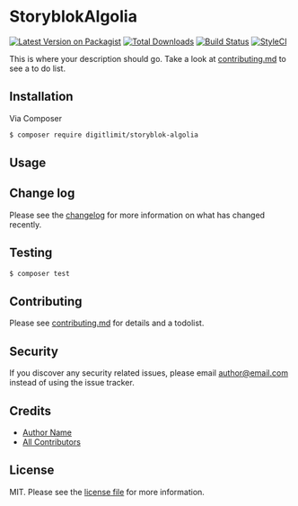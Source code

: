 # StoryblokAlgolia

[![Latest Version on Packagist][ico-version]][link-packagist]
[![Total Downloads][ico-downloads]][link-downloads]
[![Build Status][ico-travis]][link-travis]
[![StyleCI][ico-styleci]][link-styleci]

This is where your description should go. Take a look at [contributing.md](contributing.md) to see a to do list.

## Installation

Via Composer

``` bash
$ composer require digitlimit/storyblok-algolia
```

## Usage

## Change log

Please see the [changelog](changelog.md) for more information on what has changed recently.

## Testing

``` bash
$ composer test
```

## Contributing

Please see [contributing.md](contributing.md) for details and a todolist.

## Security

If you discover any security related issues, please email author@email.com instead of using the issue tracker.

## Credits

- [Author Name][link-author]
- [All Contributors][link-contributors]

## License

MIT. Please see the [license file](license.md) for more information.

[ico-version]: https://img.shields.io/packagist/v/digitlimit/storyblok-algolia.svg?style=flat-square
[ico-downloads]: https://img.shields.io/packagist/dt/digitlimit/storyblok-algolia.svg?style=flat-square
[ico-travis]: https://img.shields.io/travis/digitlimit/storyblok-algolia/master.svg?style=flat-square
[ico-styleci]: https://styleci.io/repos/12345678/shield

[link-packagist]: https://packagist.org/packages/digitlimit/storyblok-algolia
[link-downloads]: https://packagist.org/packages/digitlimit/storyblok-algolia
[link-travis]: https://travis-ci.org/digitlimit/storyblok-algolia
[link-styleci]: https://styleci.io/repos/12345678
[link-author]: https://github.com/digitlimit
[link-contributors]: ../../contributors
